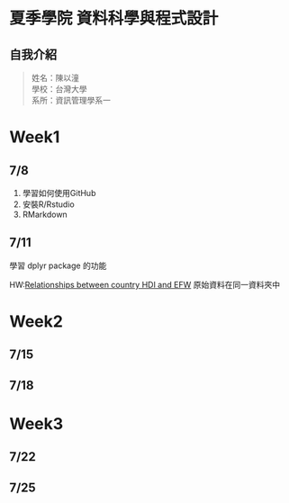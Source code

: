 # 夏季學院 資料科學與程式設計
## 自我介紹
> 姓名：陳以潼 <br />
> 學校：台灣大學 <br />
> 系所：資訊管理學系一 <br />

# Week1 
## 7/8
1. 學習如何使用GitHub <br />
2. 安裝R/Rstudio
3. RMarkdown


## 7/11
學習 dplyr package 的功能
 
HW:[Relationships between country HDI and EFW](https://desk2000.github.io/DataScience/blob/master/1.2/dplyr/dplyr_practice.html)
原始資料在同一資料夾中

# Week2
## 7/15
## 7/18
# Week3
## 7/22
## 7/25
